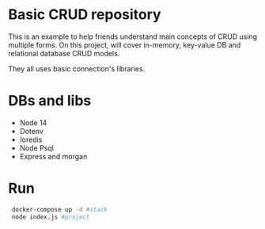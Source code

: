 # Basic CRUD repository

This is an example to help friends understand main concepts of CRUD using multiple forms. On this project, will cover in-memory, key-value DB and relational database CRUD models.

They all uses basic connection's libraries.


# DBs and libs
- Node 14
- Dotenv
- Ioredis
- Node Psql
- Express and morgan

# Run 

```sh
 docker-compose up -d #stack
 node index.js #project
```
